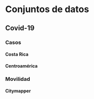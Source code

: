 # Conjuntos de datos

## Covid-19

### Casos

#### Costa Rica
#### Centroamérica

### Movilidad

#### Citymapper

